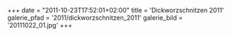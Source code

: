 +++
date = "2011-10-23T17:52:01+02:00"
title = 'Dickworzschnitzen 2011'
galerie_pfad = '2011/dickworzschnitzen_2011'
galerie_bild = '20111022_01.jpg'
+++

      